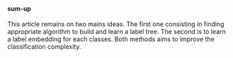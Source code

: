 <h4>sum-up</h4>

<p>This article  remains on two mains ideas. The first one consisting in finding appropriate algorithm to build and learn a label tree. The second is to learn a label embedding for each classes. Both methods aims to improve the classification complexity.</p>
